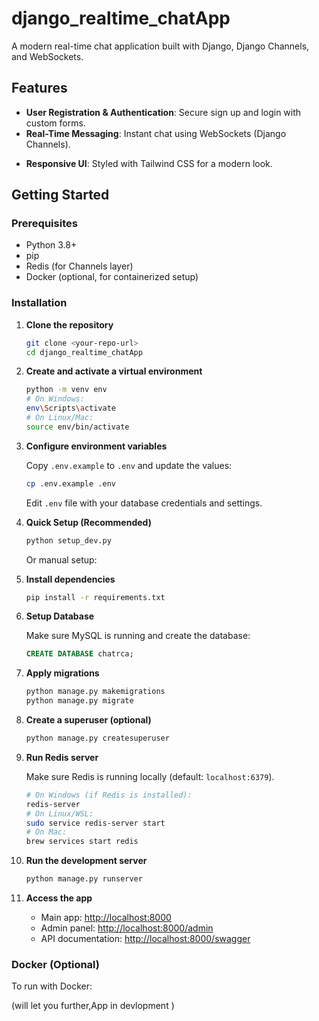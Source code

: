 # django_realtime_chatApp
A modern real-time chat application built with Django, Django Channels, and WebSockets.

## Features

- **User Registration & Authentication**: Secure sign up and login with custom forms.
- **Real-Time Messaging**: Instant chat using WebSockets (Django Channels).
<!-- - **Multiple Chat Rooms**: Join different chat rooms by name. -->
- **Responsive UI**: Styled with Tailwind CSS for a modern look.
<!-- - **Persistent Message History**: (Optional, if implemented) Messages are stored and loaded per room. -->

## Getting Started

### Prerequisites

- Python 3.8+
- pip
- Redis (for Channels layer)
- Docker (optional, for containerized setup)

### Installation

1. **Clone the repository**
   ```bash
   git clone <your-repo-url>
   cd django_realtime_chatApp
   ```

2. **Create and activate a virtual environment**
   ```bash
   python -m venv env
   # On Windows:
   env\Scripts\activate
   # On Linux/Mac:
   source env/bin/activate
   ```

3. **Configure environment variables**
   
   Copy `.env.example` to `.env` and update the values:
   ```bash
   cp .env.example .env
   ```
   
   Edit `.env` file with your database credentials and settings.

4. **Quick Setup (Recommended)**
   ```bash
   python setup_dev.py
   ```
   
   Or manual setup:

5. **Install dependencies**
   ```bash
   pip install -r requirements.txt
   ```

6. **Setup Database**
   
   Make sure MySQL is running and create the database:
   ```sql
   CREATE DATABASE chatrca;
   ```

7. **Apply migrations**
   ```bash
   python manage.py makemigrations
   python manage.py migrate
   ```

8. **Create a superuser (optional)**
   ```bash
   python manage.py createsuperuser
   ```

9. **Run Redis server**
   
   Make sure Redis is running locally (default: `localhost:6379`).
   ```bash
   # On Windows (if Redis is installed):
   redis-server
   # On Linux/WSL:
   sudo service redis-server start
   # On Mac:
   brew services start redis
   ```

10. **Run the development server**
    ```bash
    python manage.py runserver
    ```

11. **Access the app**
    
    - Main app: [http://localhost:8000](http://localhost:8000)
    - Admin panel: [http://localhost:8000/admin](http://localhost:8000/admin)
    - API documentation: [http://localhost:8000/swagger](http://localhost:8000/swagger)

### Docker (Optional)

To run with Docker:

(will let you further,App in devlopment )
